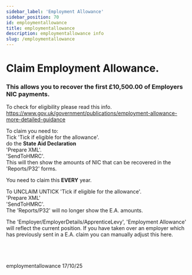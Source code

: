 ```yaml
---
sidebar_label: 'Employment Allowance'
sidebar_position: 70
id: employmentallowance
title: employmentallowance
description: employmentallowance info
slug: /employmentallowance
---
```


# Claim Employment Allowance.

### This allows you to recover the first £10,500.00 of Employers NIC payments.

To check for eligibility please read this info.  
https://www.gov.uk/government/publications/employment-allowance-more-detailed-guidance


To claim you need to:  
Tick  'Tick if eligible for the allowance'.  
do the **State Aid Declaration**  
'Prepare XML'.  
'SendToHMRC'.  
This will then show the amounts of NIC that can be recovered in the 'Reports/P32' forms.

You need to claim this **EVERY** year.



To UNCLAIM
UNTICK 'Tick if eligible for the allowance'.  
'Prepare XML'  
'SendToHMRC'.  
The 'Reports/P32' will no longer show the E.A. amounts.



The 'Employer/EmployerDetails/ApprenticeLevy', 'Employment Allowance' will reflect the current position.
If you have taken over an employer which has previously sent in a E.A. claim you can manually adjust this here.
<br/>
<br/>
<br/>
<br/>
<br/>
employmentallowance  17/10/25

